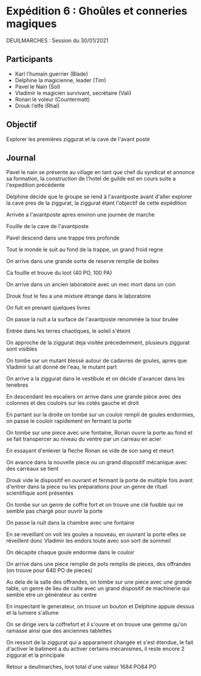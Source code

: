 # Expédition 6 : Ghoûles et conneries magiques

DEUILMARCHES : Session du 30/01/2021

## Participants
- Karl l'humain guerrier (Blade)
- Delphine la magicienne, leader (Tim) 
- Pavel le Nain (Sol)
- Vladimir le magicien survivant, secrétaire (Vali)
- Ronan le voleur (Countermatt)
- Drouk l'elfe (Rhal)

## Objectif
Explorer les premières ziggurat et la cave de l'avant poste

## Journal
Pavel le nain se présente au village en tant que chef du syndicat et annonce sa formation, la construction de l'hotel de guilde est en cours suite a l'expedition précédente

Delphine décide que le groupe se rend à l'avantposte avant d'aller explorer la cave pres de la ziggurat, la ziggurat étant l'objectif de cette expédition

Arrivée a l'avantposte apres environ une journée de marche

Fouille de la cave de l'avantposte

Pavel descend dans une trappe tres profonde

Tout le monde le suit au fond de la trappe, un grand froid regne

On arrive dans une grande sorte de reserve remplie de boites

Ca fouille et trouve du loot (40 PO, 100 PA)

On arrive dans un ancien laboratoire avec un mec mort dans un coin

Drouk fout le feu a une mixture étrange dans le laboratoire

On fuit en prenant quelques livres

On passe la nuit a la surface de l'avantposte renommée la tour brulée

Entrée dans les terres chaotiques, le soleil s'éteint

On approche de la ziggurat deja visitée précedemment, plusieurs ziggurat sont visibles

On tombe sur un mutant blessé autour de cadavres de goules, apres que Vladimir lui ait donné de l'eau, le mutant part

On arrive a la ziggurat dans le vestibule et on décide d'avancer dans les tenebres

En descendant les escaliers on arrive dans une grande pièce avec des colonnes et des couloirs sur les cotés gauche et droit

En partant sur la droite on tombe sur un couloir rempli de goules endormies, on passe le couloir rapidement en fermant la porte

On tombe sur une piece avec une fontaine, Ronan ouvre la porte au fond et se fait transpercer au niveau du ventre par un carreau en acier

En essayant d'enlever la fleche Ronan se vide de son sang et meurt 

On avance dans la nouvelle piece ou un grand dispositif mécanique avec des carreaux se tient

Drouk vide le dispositif en ouvrant et fermant la porte de multiple fois avant d'entrer dans la piece ou les préparations pour un genre de rituel scientifique sont présentes

On tombe sur un genre de coffre fort et on trouve une clé fusible qui ne semble pas chargé pour ouvrir la porte 

On passe la nuit dans la chambre avec une fontaine

En se reveillant on voit les goules a nouveau, en ouvrant la porte elles se réveillent donc Vladimir les endors toute avec son sort de sommeil

On décapite chaque goule endormie dans le couloir

On arrive dans une piece remplie de pots remplis de pieces, des offrandes (on trouve pour 640 PO de pieces)

Au dela de la salle des offrandes, on tombe sur une piece avec une grande table, un genre de lieu de culte avec un grand dispositif de machinerie qui semble etre un générateur au centre

En inspectant le generateur, on trouve un bouton et Delphine appuie dessus et la lumiere s'allume

On se dirige vers la coffrefort et il s'ouvre et on trouve une gemme qu'on ramasse ainsi que des anciennes tablettes

On ressort de la ziggurat qui a apparament changée et s'est étendue, le fait d'activer le batiment a du activer certains mécanismes, il reste encore 2 ziggurat et la principale

Retour a deuilmarches, loot total d'une valeur 1684 PO84 PO
